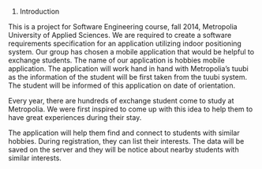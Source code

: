 1.	Introduction

This is a project for Software Engineering course, fall 2014, Metropolia University of Applied Sciences. We are required to create a software requirements specification for an application utilizing indoor positioning system. Our group has chosen a mobile application that would be helpful to exchange students. The name of our application is hobbies mobile application. The application will work hand in hand with Metropolia’s tuubi as the information of the student will be first taken from the tuubi system. The student will be informed of this application on date of orientation. 

Every year, there are hundreds of exchange student come to study at Metropolia. We were first inspired to come up with this idea to help them to have great experiences during their stay. 

The application will help them find and connect to students with similar hobbies. During registration, they can list their interests. The data will be saved on the server and they will be notice about nearby students with similar interests.
